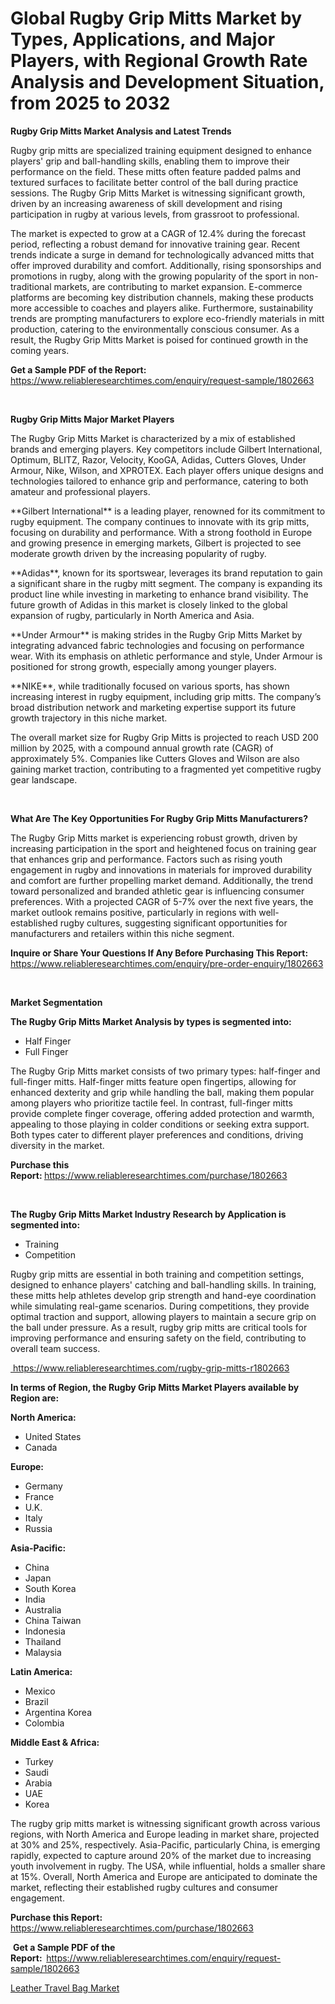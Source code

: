 <p><h1>Global Rugby Grip Mitts Market by Types, Applications, and Major Players, with Regional Growth Rate Analysis and Development Situation, from 2025 to 2032</h1></p><p><strong>Rugby Grip Mitts Market Analysis and Latest Trends</strong></p>
<p><p>Rugby grip mitts are specialized training equipment designed to enhance players' grip and ball-handling skills, enabling them to improve their performance on the field. These mitts often feature padded palms and textured surfaces to facilitate better control of the ball during practice sessions. The Rugby Grip Mitts Market is witnessing significant growth, driven by an increasing awareness of skill development and rising participation in rugby at various levels, from grassroot to professional.</p><p>The market is expected to grow at a CAGR of 12.4% during the forecast period, reflecting a robust demand for innovative training gear. Recent trends indicate a surge in demand for technologically advanced mitts that offer improved durability and comfort. Additionally, rising sponsorships and promotions in rugby, along with the growing popularity of the sport in non-traditional markets, are contributing to market expansion. E-commerce platforms are becoming key distribution channels, making these products more accessible to coaches and players alike. Furthermore, sustainability trends are prompting manufacturers to explore eco-friendly materials in mitt production, catering to the environmentally conscious consumer. As a result, the Rugby Grip Mitts Market is poised for continued growth in the coming years.</p></p>
<p><strong>Get a Sample PDF of the Report:&nbsp;</strong> <a href="https://www.reliableresearchtimes.com/enquiry/request-sample/1802663?utm_campaign=2315&utm_medium=2&utm_source=Github&utm_content=ia&utm_term=07022025&utm_id=rugby-grip-mitts">https://www.reliableresearchtimes.com/enquiry/request-sample/1802663</a></p>
<p>&nbsp;</p>
<p><strong>Rugby Grip Mitts Major Market Players</strong></p>
<p><p>The Rugby Grip Mitts Market is characterized by a mix of established brands and emerging players. Key competitors include Gilbert International, Optimum, BLITZ, Razor, Velocity, KooGA, Adidas, Cutters Gloves, Under Armour, Nike, Wilson, and XPROTEX. Each player offers unique designs and technologies tailored to enhance grip and performance, catering to both amateur and professional players.</p><p>**Gilbert International** is a leading player, renowned for its commitment to rugby equipment. The company continues to innovate with its grip mitts, focusing on durability and performance. With a strong foothold in Europe and growing presence in emerging markets, Gilbert is projected to see moderate growth driven by the increasing popularity of rugby.</p><p>**Adidas**, known for its sportswear, leverages its brand reputation to gain a significant share in the rugby mitt segment. The company is expanding its product line while investing in marketing to enhance brand visibility. The future growth of Adidas in this market is closely linked to the global expansion of rugby, particularly in North America and Asia.</p><p>**Under Armour** is making strides in the Rugby Grip Mitts Market by integrating advanced fabric technologies and focusing on performance wear. With its emphasis on athletic performance and style, Under Armour is positioned for strong growth, especially among younger players.</p><p>**NIKE**, while traditionally focused on various sports, has shown increasing interest in rugby equipment, including grip mitts. The company’s broad distribution network and marketing expertise support its future growth trajectory in this niche market.</p><p>The overall market size for Rugby Grip Mitts is projected to reach USD 200 million by 2025, with a compound annual growth rate (CAGR) of approximately 5%. Companies like Cutters Gloves and Wilson are also gaining market traction, contributing to a fragmented yet competitive rugby gear landscape.</p></p>
<p>&nbsp;</p>
<p><strong>What Are The Key Opportunities For Rugby Grip Mitts Manufacturers?</strong></p>
<p><p>The Rugby Grip Mitts market is experiencing robust growth, driven by increasing participation in the sport and heightened focus on training gear that enhances grip and performance. Factors such as rising youth engagement in rugby and innovations in materials for improved durability and comfort are further propelling market demand. Additionally, the trend toward personalized and branded athletic gear is influencing consumer preferences. With a projected CAGR of 5-7% over the next five years, the market outlook remains positive, particularly in regions with well-established rugby cultures, suggesting significant opportunities for manufacturers and retailers within this niche segment.</p></p>
<p><strong>Inquire or Share Your Questions If Any Before Purchasing This Report:</strong> <a href="https://www.reliableresearchtimes.com/enquiry/pre-order-enquiry/1802663?utm_campaign=2315&utm_medium=2&utm_source=Github&utm_content=ia&utm_term=07022025&utm_id=rugby-grip-mitts">https://www.reliableresearchtimes.com/enquiry/pre-order-enquiry/1802663</a></p>
<p>&nbsp;</p>
<p><strong>Market Segmentation</strong></p>
<p><strong>The Rugby Grip Mitts Market Analysis by types is segmented into:</strong></p>
<p><ul><li>Half Finger</li><li>Full Finger</li></ul></p>
<p><p>The Rugby Grip Mitts market consists of two primary types: half-finger and full-finger mitts. Half-finger mitts feature open fingertips, allowing for enhanced dexterity and grip while handling the ball, making them popular among players who prioritize tactile feel. In contrast, full-finger mitts provide complete finger coverage, offering added protection and warmth, appealing to those playing in colder conditions or seeking extra support. Both types cater to different player preferences and conditions, driving diversity in the market.</p></p>
<p><strong>Purchase this Report:&nbsp;</strong><a href="https://www.reliableresearchtimes.com/purchase/1802663?utm_campaign=2315&utm_medium=2&utm_source=Github&utm_content=ia&utm_term=07022025&utm_id=rugby-grip-mitts">https://www.reliableresearchtimes.com/purchase/1802663</a></p>
<p>&nbsp;</p>
<p><strong>The Rugby Grip Mitts Market Industry Research by Application is segmented into:</strong></p>
<p><ul><li>Training</li><li>Competition</li></ul></p>
<p><p>Rugby grip mitts are essential in both training and competition settings, designed to enhance players' catching and ball-handling skills. In training, these mitts help athletes develop grip strength and hand-eye coordination while simulating real-game scenarios. During competitions, they provide optimal traction and support, allowing players to maintain a secure grip on the ball under pressure. As a result, rugby grip mitts are critical tools for improving performance and ensuring safety on the field, contributing to overall team success.</p></p>
<p><a href="https://www.reliableresearchtimes.com/rugby-grip-mitts-r1802663?utm_campaign=2315&utm_medium=2&utm_source=Github&utm_content=ia&utm_term=07022025&utm_id=rugby-grip-mitts">&nbsp;https://www.reliableresearchtimes.com/rugby-grip-mitts-r1802663</a></p>
<p><strong>In terms of Region, the Rugby Grip Mitts Market Players available by Region are:</strong></p>
<p>
    <p> <strong> North America: </strong>
        <ul>
            <li>United States</li>
            <li>Canada</li>
        </ul>
        </p> 
    <p> <strong> Europe: </strong>
        <ul>
            <li>Germany</li>
            <li>France</li>
            <li>U.K.</li>
            <li>Italy</li>
            <li>Russia</li>
        </ul>
        </p> 
    <p> <strong> Asia-Pacific: </strong>
        <ul>
            <li>China</li>
            <li>Japan</li>
            <li>South Korea</li>
            <li>India</li>
            <li>Australia</li>
            <li>China Taiwan</li>
            <li>Indonesia</li>
            <li>Thailand</li>
            <li>Malaysia</li>
        </ul>
        </p> 
    <p> <strong> Latin America: </strong>
        <ul>
            <li>Mexico</li>
            <li>Brazil</li>
            <li>Argentina Korea</li>
            <li>Colombia</li>
        </ul>
        </p> 
    <p> <strong> Middle East & Africa: </strong>
        <ul>
            <li>Turkey</li>
            <li>Saudi</li>
            <li>Arabia</li>
            <li>UAE</li>
            <li>Korea</li>
        </ul>
    </p>
    </p>
<p><p>The rugby grip mitts market is witnessing significant growth across various regions, with North America and Europe leading in market share, projected at 30% and 25%, respectively. Asia-Pacific, particularly China, is emerging rapidly, expected to capture around 20% of the market due to increasing youth involvement in rugby. The USA, while influential, holds a smaller share at 15%. Overall, North America and Europe are anticipated to dominate the market, reflecting their established rugby cultures and consumer engagement.</p></p>
<p><strong>Purchase this Report: </strong><a href="https://www.reliableresearchtimes.com/purchase/1802663?utm_campaign=2315&utm_medium=2&utm_source=Github&utm_content=ia&utm_term=07022025&utm_id=rugby-grip-mitts">https://www.reliableresearchtimes.com/purchase/1802663</a></p>
<p>&nbsp;<strong>Get a Sample PDF of the Report:&nbsp;&nbsp;</strong><a href="https://www.reliableresearchtimes.com/enquiry/request-sample/1802663?utm_campaign=2315&utm_medium=2&utm_source=Github&utm_content=ia&utm_term=07022025&utm_id=rugby-grip-mitts">https://www.reliableresearchtimes.com/enquiry/request-sample/1802663</a></p>
<p><strong></strong></p>
<p><p><a href="https://github.com/alberthagorsuch/Market-Research-Report-List-1/blob/main/leather-travel-bag-market.md?utm_campaign=2315&utm_medium=2&utm_source=Github&utm_content=ia&utm_term=07022025&utm_id=rugby-grip-mitts">Leather Travel Bag Market</a></p></p>